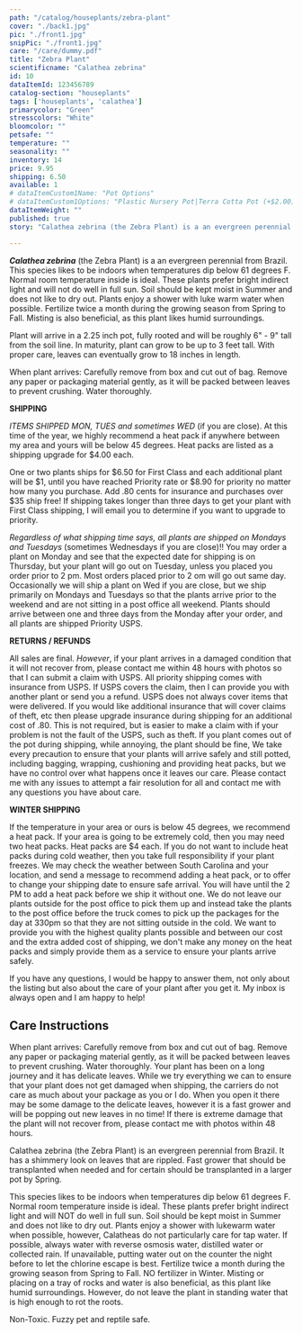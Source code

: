 ```yaml
---
path: "/catalog/houseplants/zebra-plant"
cover: "./back1.jpg"
pic: "./front1.jpg"
snipPic: "./front1.jpg"
care: "/care/dummy.pdf"
title: "Zebra Plant"
scientificname: "Calathea zebrina"
id: 10 
dataItemId: 123456789
catalog-section: "houseplants"
tags: ['houseplants', 'calathea']
primarycolor: "Green"
stresscolors: "White"
bloomcolor: ""
petsafe: ""
temperature: ""
seasonality: ""
inventory: 14
price: 9.95
shipping: 6.50
available: 1
# dataItemCustom1Name: "Pot Options"
# dataItemCustom1Options: "Plastic Nursery Pot|Terra Cotta Pot (+$2.00)[+2]"
dataItemWeight: ""
published: true
story: "Calathea zebrina (the Zebra Plant) is a an evergreen perennial from Brazil."

---
```

<em><strong>Calathea zebrina</strong></em> (the Zebra Plant) is a an evergreen perennial from Brazil. This species likes to be indoors when temperatures dip below 61 degrees F. Normal room temperature inside is ideal. These plants prefer bright indirect light and will not do well in full sun. Soil should be kept moist in Summer and does not like to dry out. Plants enjoy a shower with luke warm water when possible. Fertilize twice a month during the growing season from Spring to Fall. Misting is also beneficial, as this plant likes humid surroundings.

Plant will arrive in a 2.25 inch pot, fully rooted and will be roughly 6" - 9" tall from the soil line. In maturity, plant can grow to be up to 3 feet tall. With proper care, leaves can eventually grow to 18 inches in length.

When plant arrives: Carefully remove from box and cut out of bag. Remove any paper or packaging material gently, as it will be packed between leaves to prevent crushing. Water thoroughly.

<b>SHIPPING</b>

<em>ITEMS SHIPPED MON, TUES and sometimes WED</em> (if you are close). At this time of the year, we highly recommend a heat pack if anywhere between my area and yours will be below 45 degrees. Heat packs are listed as a shipping upgrade for $4.00 each.

One or two plants ships for $6.50 for First Class and each additional plant will be $1, until you have reached Priority rate or $8.90 for priority no matter how many you purchase. Add .80 cents for insurance and purchases over $35 ship free! If shipping takes longer than three days to get your plant with First Class shipping, I will email you to determine if you want to upgrade to priority.

<em>Regardless of what shipping time says, all plants are shipped on Mondays and Tuesdays</em> (sometimes Wednesdays if you are close)!! You may order a plant on Monday and see that the expected date for shipping is on Thursday, but your plant will go out on Tuesday, unless you placed you order prior to 2 pm. Most orders placed prior to 2 om will go out same day. Occasionally we will ship a plant on Wed if you are close, but we ship primarily on Mondays and Tuesdays so that the plants arrive prior to the weekend and are not sitting in a post office all weekend. Plants should arrive between one and three days from the Monday after your order, and all plants are shipped Priority USPS.

<b>RETURNS / REFUNDS</b>

All sales are final. <em>However</em>, if your plant arrives in a damaged condition that it will not recover from, please contact me within 48 hours with photos so that I can submit a claim with USPS. All priority shipping comes with insurance from USPS. If USPS covers the claim, then I can provide you with another plant or send you a refund. USPS does not always cover items that were delivered. If you would like additional insurance that will cover claims of theft, etc then please upgrade insurance during shipping for an additional cost of .80. This is not required, but is easier to make a claim with if your problem is not the fault of the USPS, such as theft. If you plant comes out of the pot during shipping, while annoying, the plant should be fine, We take every precaution to ensure that your plants will arrive safely and still potted, including bagging, wrapping, cushioning and providing heat packs, but we have no control over what happens once it leaves our care. Please contact me with any issues to attempt a fair resolution for all and contact me with any questions you have about care.

<b>WINTER SHIPPING</b>

If the temperature in your area or ours is below 45 degrees, we recommend a heat pack. If your area is going to be extremely cold, then you may need two heat packs. Heat packs are $4 each. If you do not want to include heat packs during cold weather, then you take full responsibility if your plant freezes. We may check the weather between South Carolina and your location, and send a message to recommend adding a heat pack, or to offer to change your shipping date to ensure safe arrival. You will have until the 2 PM to add a heat pack before we ship it without one. We do not leave our plants outside for the post office to pick them up and instead take the plants to the post office before the truck comes to pick up the packages for the day at 330pm so that they are not sitting outside in the cold. We want to provide you with the highest quality plants possible and between our cost and the extra added cost of shipping, we don't make any money on the heat packs and simply provide them as a service to ensure your plants arrive safely.

If you have any questions, I would be happy to answer them, not only about the listing but also about the care of your plant after you get it. My inbox is always open and I am happy to help!

## Care Instructions

When plant arrives: Carefully remove from box and cut out of bag. Remove any paper or packaging material gently, as it will be packed between leaves to prevent crushing. Water thoroughly. Your plant has been on a long journey and it has delicate leaves. While we try everything we can to ensure that your plant does not get damaged when shipping, the carriers do not care as much about your package as you or I do. When you open it there may be some damage to the delicate leaves, however it is a fast grower and will be popping out new leaves in no time! If there is extreme damage that the plant will not recover from, please contact me with photos within 48 hours. 

Calathea zebrina (the Zebra Plant) is an evergreen perennial from Brazil. It has a shimmery look on leaves that are rippled. Fast grower that should be transplanted when needed and for certain should be transplanted in a larger pot by Spring. 

This species likes to be indoors when temperatures dip below 61 degrees F. Normal room temperature inside is ideal. These plants prefer bright indirect light and will NOT do well in full sun. Soil should be kept moist in Summer and does not like to dry out. Plants enjoy a shower with lukewarm water when possible, however, Calatheas do not particularly care for tap water. If possible, always water with reverse osmosis water, distilled water or collected rain. If unavailable, putting water out on the counter the night before to let the chlorine escape is best. Fertilize twice a month during the growing season from Spring to Fall. NO fertilizer in Winter. Misting or placing on a tray of rocks and water is also beneficial, as this plant like humid surroundings. However, do not leave the plant in standing water that is high enough to rot the roots. 

Non-Toxic. Fuzzy pet and reptile safe. 
